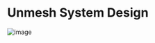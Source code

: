 # Unmesh System Design 

![image](https://github.com/user-attachments/assets/5e3d6969-3446-4948-b652-894a83144764)
